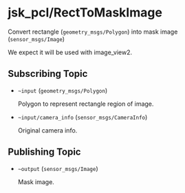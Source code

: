 # jsk_pcl/RectToMaskImage
Convert rectangle (`geometry_msgs/Polygon`) into mask image (`sensor_msgs/Image`)

We expect it will be used with image_view2.

## Subscribing Topic
* `~input` (`geometry_msgs/Polygon`)

  Polygon to represent rectangle region of image.
* `~input/camera_info` (`sensor_msgs/CameraInfo`)

  Original camera info.

## Publishing Topic
* `~output` (`sensor_msgs/Image`)

  Mask image.

